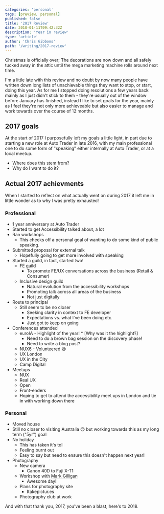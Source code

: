 ```yaml
---
categories: 'personal'
tags: [preview, personal]
published: false
title: '2017 Review'
date: 2018-01-11T09:42:32Z
description: 'Year in review'
type: 'article'
author: 'Chris Gibbons'
path: '/writing/2017-review'
---
```


Christmas is officially over; The decorations are now down and all safely tucked away in the attic until the mega marketing machine rolls around next time.

I'm a little late with this review and no doubt by now many people have written down long lists of unachievable things they want to stop, or start, doing this year. As for me I stopped doing resolutions a few years back mainly as I just didn't stick to them - they're usually out of the window before January has finished, instead I like to set goals for the year, mainly as I feel they're not only more achieveable but also easier to manage and work towards over the course of 12 months.

## 2017 goals

At the start of 2017 I purposefully left my goals a little light, in part due to starting a new role at Auto Trader in late 2016, with my main professional one to do some form of "speaking" either internally at Auto Trader, or at a local meetup.

- Where does this stem from?
- Why do I want to do it?

## Actual 2017 achievments

When I started to reflect on what actually went on during 2017 it left me in little wonder as to why I was pretty exhausted!

### Professional

- 1 year anniversary at Auto Trader
- Started to get Accessibility talked about, a lot
- Ran workshops
  - This checks off a personal goal of wanting to do some kind of public speaking.
- Submitted proposal for external talk
  - Hopefully going to get more involved with speaking
- Started a guild, in fact, started two!
  - FE guild
    - To promote FE/UX conversations across the business (Retail & Consumer)
  - Inclusive design guild
    - Natural evolution from the accessibility workshops
    - Promoting talk across all areas of the business
    - Not just digitally
- Route to principal
  - Still seem to be no closer
    - Seeking clarity in context to FE developer
    - Expectations vs. what I've been doing etc.
    - Just got to keep on going
- Conferences attended
  - euroIA - Highlight of the year! \* [Why was it the highlight?]
    - Need to do a brown bag session on the discovery phase!
    - Need to write a blog post?
  - NUX6 - Volunteered 😃
  - UX London
  - UX in the City
  - Camp Digital
- Meetups
  - NUX
  - Real UX
  - Open
  - Front-enders
  - Hoping to get to attend the accessibility meet ups in London and tie in with working down there

### Personal

- Moved house
- Still no closer to visiting Australia 😔 but working towards this as my long term ("5yr") goal
- No holiday
  - This has taken it's toll
  - Feeling burnt out
  - Easy to say but need to ensure this doesn't happen next year!
- Photography
  - New camera
    - Canon 40D to Fuji X-T1
  - Workshop with [Mark Gilligan](https://www.wastwaterphotography.co.uk)
    - Awesome day!
  - Plans for photography site
    - Itakepictur.es
  - Photography club at work

And with that thank you, 2017, you've been a blast, here's to 2018.
